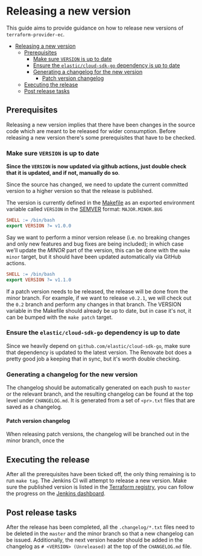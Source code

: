 # Releasing a new version

This guide aims to provide guidance on how to release new versions of `terraform-provider-ec`.

- [Releasing a new version](#releasing-a-new-version)
  - [Prerequisites](#prerequisites)
    - [Make sure `VERSION` is up to date](#make-sure-version-is-up-to-date)
    - [Ensure the `elastic/cloud-sdk-go` dependency is up to date](#ensure-the-elasticcloud-sdk-go-dependency-is-up-to-date)
    - [Generating a changelog for the new version](#generating-a-changelog-for-the-new-version)
      - [Patch version changelog](#patch-version-changelog)
  - [Executing the release](#executing-the-release)
  - [Post release tasks](#post-release-tasks)

## Prerequisites

Releasing a new version implies that there have been changes in the source code which are meant to be released for wider consumption. Before releasing a new version there's some prerequisites that have to be checked.

### Make sure `VERSION` is up to date

**Since the `VERSION` is now updated via github actions, just double check that it is updated, and if not, manually do so**.

Since the source has changed, we need to update the current committed version to a higher version so that the release is published.

The version is currently defined in the [Makefile](./Makefile) as an exported environment variable called `VERSION` in the [SEMVER](https://semver.org) format: `MAJOR.MINOR.BUG`

```Makefile
SHELL := /bin/bash
export VERSION ?= v1.0.0
```

Say we want to perform a minor version release (i.e. no breaking changes and only new features and bug fixes are being included); in which case we'll update the _MINOR_ part of the version, this can be done with the `make minor` target, but it should have been updated automatically via GitHub actions.

```Makefile
SHELL := /bin/bash
export VERSION ?= v1.1.0
```

If a patch version needs to be released, the release will be done from the minor branch. For example, if we want to release `v0.2.1`, we will check out the `0.2` branch and perform any changes in that branch. The VERSION variable in the Makefile should already be up to date, but in case it's not, it can be bumped with the `make patch` target.

### Ensure the `elastic/cloud-sdk-go` dependency is up to date

Since we heavily depend on `github.com/elastic/cloud-sdk-go`, make sure that dependency is updated to the latest version. The Renovate bot does a pretty good job a keeping that in sync, but it's worth double checking.

### Generating a changelog for the new version

The changelog should be automatically generated on each push to `master` or the relevant branch, and the resulting changelog can be found at the top level under `CHANGELOG.md`. It is generated from a set of `<pr>.txt` files that are saved as a changelog. 

#### Patch version changelog

When releasing patch versions, the changelog will be branched out in the minor branch, once the 

## Executing the release

After all the prerequisites have been ticked off, the only thing remaining is to run `make tag`. The Jenkins CI will attempt to release a new version. Make sure the published version is listed in the [Terraform registry](https://registry.terraform.io/providers/elastic/ec/latest/docs), you can follow the progress on the [Jenkins dashboard](https://devops-ci.elastic.co/job/elastic+terraform-provider-ec+release/).

## Post release tasks

After the release has been completed, all the `.changelog/*.txt` files need to be deleted in the `master` and the minor branch so that a new changelog can be issued. Additionally, the next version header should be added in the changelog as `# <VERSION> (Unreleased)` at the top of the `CHANGELOG.md` file.
